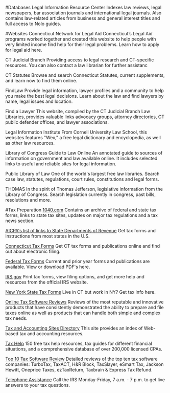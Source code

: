 #Databases
Legal Information Resource Center
Indexes law reviews, legal newspapers, bar association journals and international legal journals. Also contains law-related articles from business and general interest titles and full access to Nolo guides.

#Websites
Connecticut Network for Legal Aid
Connecticut’s Legal Aid programs worked together and created this website to help people with very limited income find help for their legal problems. Learn how to apply for legal aid here.

CT Judicial Branch
Providing access to legal research and CT-specific resources. You can also contact a law librarian for further assistanc

CT Statutes
Browse and search Connecticut Statutes, current supplements, and learn now to find them online.

FindLaw
Provide legal information, lawyer profiles and a community to help you make the best legal decisions. Learn about the law and find lawyers by name, legal issues and location.

Find a Lawyer
This website, compiled by the CT Judicial Branch Law Libraries, provides valuable links advocacy groups, attorney directories, CT public defender offices, and lawyer associations.

Legal Information Institute
From Cornell University Law School, this websites features "Wex," a free legal dictionary and encyclopedia, as well as other law resources.

Library of Congress Guide to Law Online
An annotated guide to sources of information on government and law available online. It includes selected links to useful and reliable sites for legal information.

Public Library of Law
One of the world's largest free law libraries. Search case law, statutes, regulations, court rules, constitutions and legal forms.

THOMAS
In the spirit of Thomas Jefferson, legislative information from the Library of Congress. Search legislation currently in congress, past bills, resolutions and more.

#Tax Preparation
[1040.com](http://www.1040.com/ "1040.com")
Contains an archive of federal and state tax forms, links to state tax sites, updates on major tax regulations and a tax news section.

[AICPA's list of links to State Departments of Revenue](http://www.aicpa.org/Research/ExternalLinks/Pages/TaxesStatesDepartmentsofRevenue.aspx "AICPA's list of links to State Departments of Revenue")
Get tax forms and instructions from most states in the U.S.

[Connecticut Tax Forms](http://www.ct.gov/drs "Connecticut Tax Forms")
Get CT tax forms and publications online and find out about electronic filing.

[Federal Tax Forms](http://www.irs.gov/Forms-&-Pubs "Federal Tax Forms")
Current and prior year forms and publications are available. View or download PDF's here.

[IRS.gov](http://www.irs.gov/ "IRS")
Print tax forms, view filing options, and get more help and resources from the official IRS 
website.

[New York State Tax Forms](http://www.tax.ny.gov/ "New York State Tax Forms")
Live in CT but work in NY? Get tax info here.

[Online Tax Software Reviews](http://www.reviews.com/online-tax-software/ "Online Tax Software Reviews")
Reviews of the most reputable and innovative products that have consistently demonstrated the ability to prepare and file taxes online as well as products that can handle both simple and complex tax needs.

[Tax and Accounting Sites Directory](http://www.taxsites.com/ "Tax and Accounting Sites Directory")
This site provides an index of Web-based tax and accounting resources.

[Tax Help](http://taxhelp.org/ "Tax Help")
150 free tax help resources, tax guides for different financial situations, and a comprehensive database of over 200,000 licensed CPAs.

[Top 10 Tax Software Review](http://tax-software-review.toptenreviews.com/ "Top 10 Tax Software Review")
Detailed reviews of the top ten tax software companies: TurboTax, TaxACT, H&R Block, TaxSlayer, eSmart Tax, Jackson Hewitt, Oneprice Taxes, ezTaxReturn, Taxbrain & Express Tax Refund.

[Telephone Assistance](http://www.irs.gov/uac/Telephone-Assistance "Telephone Assistance")
Call the IRS Monday-Friday, 7 a.m. - 7 p.m. to get live answers to your tax questions.
